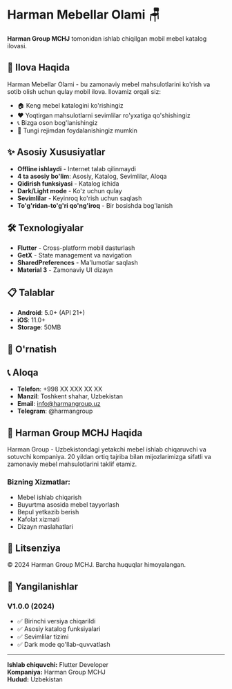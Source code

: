 # Harman Mebellar Olami 🪑

**Harman Group MCHJ** tomonidan ishlab chiqilgan mobil mebel katalog ilovasi.

## 📱 Ilova Haqida

Harman Mebellar Olami - bu zamonaviy mebel mahsulotlarini ko'rish va sotib olish uchun qulay mobil ilova. Ilovamiz orqali siz:

- 🏠 Keng mebel katalogini ko'rishingiz
- ❤️ Yoqtirgan mahsulotlarni sevimlilar ro'yxatiga qo'shishingiz
- 📞 Bizga oson bog'lanishingiz
- 🌙 Tungi rejimdan foydalanishingiz mumkin

## ✨ Asosiy Xususiyatlar

- **Offline ishlaydi** - Internet talab qilinmaydi
- **4 ta asosiy bo'lim**: Asosiy, Katalog, Sevimlilar, Aloqa
- **Qidirish funksiyasi** - Katalog ichida
- **Dark/Light mode** - Ko'z uchun qulay
- **Sevimlilar** - Keyinroq ko'rish uchun saqlash
- **To'g'ridan-to'g'ri qo'ng'iroq** - Bir bosishda bog'lanish

## 🛠 Texnologiyalar

- **Flutter** - Cross-platform mobil dasturlash
- **GetX** - State management va navigation
- **SharedPreferences** - Ma'lumotlar saqlash
- **Material 3** - Zamonaviy UI dizayn

## 📋 Talablar

- **Android**: 5.0+ (API 21+)
- **iOS**: 11.0+
- **Storage**: 50MB

## 🚀 O'rnatish

## 📞 Aloqa

- **Telefon**: +998 XX XXX XX XX
- **Manzil**: Toshkent shahar, Uzbekistan
- **Email**: info@harmangroup.uz
- **Telegram**: @harmangroup

## 🏢 Harman Group MCHJ Haqida

Harman Group - Uzbekistondagi yetakchi mebel ishlab chiqaruvchi va sotuvchi kompaniya. 20 yildan ortiq tajriba bilan mijozlarimizga sifatli va zamonaviy mebel mahsulotlarini taklif etamiz.

### Bizning Xizmatlar:

- Mebel ishlab chiqarish
- Buyurtma asosida mebel tayyorlash
- Bepul yetkazib berish
- Kafolat xizmati
- Dizayn maslahatlari

## 📄 Litsenziya

© 2024 Harman Group MCHJ. Barcha huquqlar himoyalangan.

## 🔄 Yangilanishlar

### V1.0.0 (2024)

- ✅ Birinchi versiya chiqarildi
- ✅ Asosiy katalog funksiyalari
- ✅ Sevimlilar tizimi
- ✅ Dark mode qo'llab-quvvatlash

---

**Ishlab chiquvchi:** Flutter Developer  
**Kompaniya:** Harman Group MCHJ  
**Hudud:** Uzbekistan
